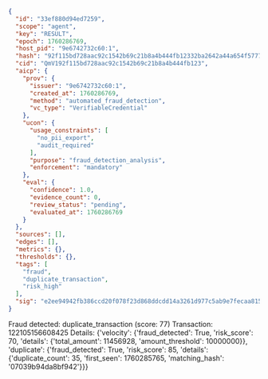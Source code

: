 ```json
{
  "id": "33ef880d94ed7259",
  "scope": "agent",
  "key": "RESULT",
  "epoch": 1760286769,
  "host_pid": "9e6742732c60:1",
  "hash": "92f115bd728aac92c1542b69c21b8a4b444fb12332ba2642a44a654f5777efb3",
  "cid": "QmV192f115bd728aac92c1542b69c21b8a4b444fb123",
  "aicp": {
    "prov": {
      "issuer": "9e6742732c60:1",
      "created_at": 1760286769,
      "method": "automated_fraud_detection",
      "vc_type": "VerifiableCredential"
    },
    "ucon": {
      "usage_constraints": [
        "no_pii_export",
        "audit_required"
      ],
      "purpose": "fraud_detection_analysis",
      "enforcement": "mandatory"
    },
    "eval": {
      "confidence": 1.0,
      "evidence_count": 0,
      "review_status": "pending",
      "evaluated_at": 1760286769
    }
  },
  "sources": [],
  "edges": [],
  "metrics": {},
  "thresholds": {},
  "tags": [
    "fraud",
    "duplicate_transaction",
    "risk_high"
  ],
  "sig": "e2ee94942fb386ccd20f078f23d868ddcdd14a3261d977c5ab9e7fecaa815932"
}
```

Fraud detected: duplicate_transaction (score: 77)
Transaction: 122105156608425
Details: {'velocity': {'fraud_detected': True, 'risk_score': 70, 'details': {'total_amount': 11456928, 'amount_threshold': 10000000}}, 'duplicate': {'fraud_detected': True, 'risk_score': 85, 'details': {'duplicate_count': 35, 'first_seen': 1760285765, 'matching_hash': '07039b94da8bf942'}}}